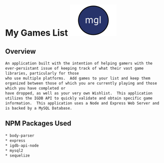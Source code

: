 # My Games List <img src="https://raw.githubusercontent.com/Sorenious/MyGamesList/master/public/assets/images/icon.png" width="150" height="100">

## Overview
    An application built with the intention of helping gamers with the ever-persistant issue of keeping track of what their vast game libraries, particularly for those
    who use multiple platforms.  Add games to your list and keep them organized between those of which you are currently playing and those which you have completed or
    have dropped, as well as your very own Wishlist.  This application utilizes the IGDB API to quickly validate and obtain specific game information.  This application uses a Node and Express Web Server and is backed by a MySQL Database. 

## NPM Packages Used
    * body-parser
    * express
    * igdb-api-node
    * mysql2
    * sequelize